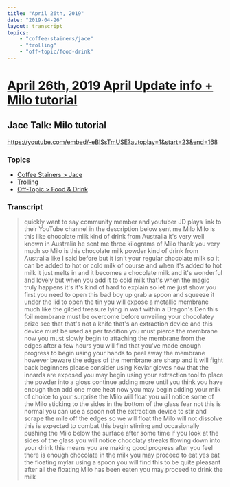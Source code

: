 ```yaml
---
title: "April 26th, 2019"
date: "2019-04-26"
layout: transcript
topics: 
    - "coffee-stainers/jace"
    - "trolling"
    - "off-topic/food-drink"
---
```

# [April 26th, 2019 April Update info + Milo tutorial](../2019-04-26.md)
## Jace Talk: Milo tutorial
https://youtube.com/embed/-eBlSsTmUSE?autoplay=1&start=23&end=168
### Topics
* [Coffee Stainers > Jace](../topics/coffee-stainers/jace.md)
* [Trolling](../topics/trolling.md)
* [Off-Topic > Food & Drink](../topics/off-topic/food-drink.md)

### Transcript

> quickly want to say community member and
> youtuber JD plays link to their YouTube
> channel in the description below sent me
> Milo Milo is this like chocolate milk
> kind of drink from Australia it's very
> well known in Australia he sent me three
> kilograms of Milo thank you very much so
> Milo is this chocolate milk powder kind
> of drink from Australia like I said
> before but it isn't your regular
> chocolate milk so it can be added to hot
> or cold milk of course and when it's
> added to hot milk it just melts in and
> it becomes a chocolate milk and it's
> wonderful and lovely but when you add it
> to cold milk that's when the magic truly
> happens it's it's kind of hard to
> explain so let me just show you first
> you need to open this bad boy up grab a
> spoon and squeeze it under the lid to
> open the tin you will expose a metallic
> membrane much like the gilded treasure
> lying in wait within a Dragon's Den this
> foil membrane must be overcome before
> unveiling your chocolatey prize see that
> that's not a knife that's an extraction
> device and this device must be used as
> per tradition you must pierce the
> membrane now you must slowly begin to
> attaching the membrane from the edges
> after a few hours you will find that
> you've made enough progress to begin
> using your hands to peel away the
> membrane however beware the edges of the
> membrane are sharp and it will fight
> back beginners please consider using
> Kevlar gloves
> now that the innards are exposed you may
> begin using your extraction tool to
> place the powder into a gloss continue
> adding more until you think you have
> enough then add one more heat
> now you may begin adding your milk of
> choice to your surprise the Milo will
> float you will notice some of the Milo
> sticking to the sides in the bottom of
> the glass fear not this is normal you
> can use a spoon not
> the extraction device to stir and scrape
> the mile off the edges so we will float
> the Milo will not dissolve this is
> expected to combat this begin stirring
> and occasionally pushing the Milo below
> the surface after some time if you look
> at the sides of the glass you will
> notice chocolaty streaks flowing down
> into your drink this means you are
> making good progress after you feel
> there is enough chocolate in the milk
> you may proceed to eat yes eat the
> floating mylar using a spoon you will
> find this to be quite pleasant after all
> the floating Milo has been eaten you may
> proceed to drink the milk
